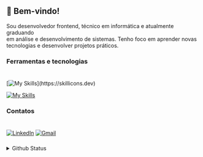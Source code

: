 ## 👋 Bem-vindo!
Sou desenvolvedor frontend, técnico em informática e atualmente graduando<br>em análise e desenvolvimento de sistemas. Tenho foco em aprender novas<br> tecnologias e desenvolver projetos práticos.<!-- Às vezes escrevo no <a href="https://dev.to/qustavoleite">Dev.to</a>.<br>Confira meus proejtos: <a href="">Portfolio</a>.-->

### Ferramentas e tecnologias <h1></h1>

[![My Skills](https://skillicons.dev/icons?i=html,css,tailwind,sass,js,react,typescript,next,)](https://skillicons.dev)

[![My Skills](https://skillicons.dev/icons?i=nodejs,express,mysql,git,docker,postman,figma,vite)](https://skillicons.dev)

### Contatos <h1></h1>

[![LinkedIn](https://skillicons.dev/icons?i=linkedin&perline=3)](https://www.linkedin.com/in/qustavoleite)
[![Gmail](https://skillicons.dev/icons?i=gmail&perline=3)](mailto:qustavoleite@gmail.com)

###

<details>
  <summary>Github Status</summary>
    <div align="start">
    <img height="200em" src="https://github-readme-stats.vercel.app/api/top-langs/?username=qustavoleite&layout=compact&theme=dark&hide_border=true" /> <img height="200em" src="https://github-readme-stats.vercel.app/api?username=qustavoleite&layout=compact&theme=dark&hide_border=true" />

  ![Profile views](https://komarev.com/ghpvc/?username=qustavoleite&color=000000)
  </div>
</details>
